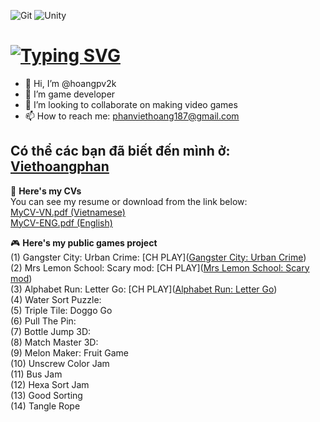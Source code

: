 ![Git][git-shield]
![Unity][unity-shield]
 <h1 align="left">
    <a href="https://git.io/typing-svg"><img src="https://readme-typing-svg.herokuapp.com?font=Fira+Code&pause=1000&random=false&width=435&lines=Hello!;I'm+Hoangpv;aka+lus187" alt="Typing SVG" /></a>
</h1>

- 👋 Hi, I’m @hoangpv2k
- 👀 I’m game developer
- 💞️ I’m looking to collaborate on making video games
- 📫 How to reach me: phanviethoang187@gmail.com
 
## Có thể các bạn đã biết đến mình ở: <a href="https://www.youtube.com/@viethoangphan3575" target="_blank">Viethoangphan</a>

📝 **Here's my CVs** <br />
You can see my resume or download from the link below: <br />
<a href="" download="">MyCV-VN.pdf (Vietnamese)</a> <br />
<a href="" download="">MyCV-ENG.pdf (English)</a> <br />

 
🎮 **Here's my public games project** <br />
(1) Gangster City: Urban Crime: [CH PLAY]([Gangster City: Urban Crime](https://play.google.com/store/apps/details?id=negaxy.gangster.city.urban.crime&hl=en_US&gl=US))<br />
(2) Mrs Lemon School: Scary mod: [CH PLAY]([Mrs Lemon School: Scary mod](https://play.google.com/store/apps/details?id=ngx.mrs.lemon.school.scary.mod&hl=en_US&gl=US))<br />
(3) Alphabet Run: Letter Go: [CH PLAY]([Alphabet Run: Letter Go](https://play.google.com/store/apps/details?id=negaxy.alphabet.run.abc.letter.go&hl=vi&gl=US))<br />
(4) Water Sort Puzzle: <br />
(5) Triple Tile: Doggo Go <br />
(6) Pull The Pin: <br />
(7) Bottle Jump 3D: <br />
(8) Match Master 3D: <br />
(9) Melon Maker: Fruit Game <br />
(10) Unscrew Color Jam <br />
(11) Bus Jam <br />
(12) Hexa Sort Jam <br />
(13) Good Sorting <br />
(14) Tangle Rope <br />

[git-shield]: https://img.shields.io/badge/GIT-E44C30?style=for-the-badge&logo=git&logoColor=white
[unity-shield]: https://img.shields.io/badge/Unity-100000?style=for-the-badge&logo=unity&logoColor=white
 
